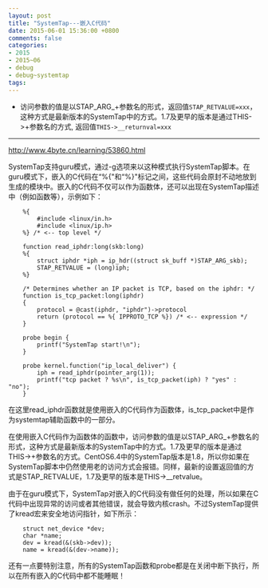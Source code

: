 ```yaml
---
layout: post
title: "SystemTap---嵌入C代码"
date: 2015-06-01 15:36:00 +0800
comments: false
categories:
- 2015
- 2015~06
- debug
- debug~systemtap
tags:
---
```


* 访问参数的值是以STAP_ARG_+参数名的形式，返回值`STAP_RETVALUE=xxx`，这种方式是最新版本的SystemTap中的方式。1.7及更早的版本是通过THIS->+参数名的方式, 返回值`THIS->__returnval=xxx`

-----------

http://www.4byte.cn/learning/53860.html

  SystemTap支持guru模式，通过-g选项来以这种模式执行SystemTap脚本。在guru模式下，嵌入的C代码在“%{"和“%}"标记之间，这些代码会原封不动地放到生成的模块中。嵌入的C代码不仅可以作为函数体，还可以出现在SystemTap描述中（例如函数等），示例如下：
```
	%{
		#include <linux/in.h>
		#include <linux/ip.h>
	%} /* <-- top level */

	function read_iphdr:long(skb:long)
	%{
		struct iphdr *iph = ip_hdr((struct sk_buff *)STAP_ARG_skb);
		STAP_RETVALUE = (long)iph;
	%}

	/* Determines whether an IP packet is TCP, based on the iphdr: */
	function is_tcp_packet:long(iphdr)
	{
		protocol = @cast(iphdr, "iphdr")->protocol
		return (protocol == %{ IPPROTO_TCP %}) /* <-- expression */
	}

	probe begin {
		printf("SystemTap start!\n");
	}

	probe kernel.function("ip_local_deliver") {
		iph = read_iphdr(pointer_arg(1));
		printf("tcp packet ? %s\n", is_tcp_packet(iph) ? "yes" : "no");
	}
```

在这里read_iphdr函数就是使用嵌入的C代码作为函数体，is_tcp_packet中是作为systemtap辅助函数中的一部分。

在使用嵌入C代码作为函数体的函数中，访问参数的值是以STAP_ARG_+参数名的形式，这种方式是最新版本的SystemTap中的方式。1.7及更早的版本是通过THIS->+参数名的方式。CentOS6.4中的SystemTap版本是1.8，所以你如果在SystemTap脚本中仍然使用老的访问方式会报错。同样，最新的设置返回值的方式是STAP_RETVALUE，1.7及更早的版本是THIS->__retvalue。

由于在guru模式下，SystemTap对嵌入的C代码没有做任何的处理，所以如果在C代码中出现异常的访问或者其他错误，就会导致内核crash。不过SystemTap提供了kread宏来安全地访问指针，如下所示：

```
	struct net_device *dev;
	char *name;
	dev = kread(&(skb->dev));
	name = kread(&(dev->name));
```

还有一点要特别注意，所有的SystemTap函数和probe都是在关闭中断下执行，所以在所有嵌入的C代码中都不能睡眠！


